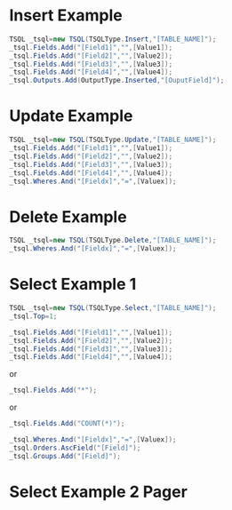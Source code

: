 # Insert Example
```c#
TSQL _tsql=new TSQL(TSQLType.Insert,"[TABLE_NAME]");
_tsql.Fields.Add("[Field1]","",[Value1]);
_tsql.Fields.Add("[Field2]","",[Value2]);
_tsql.Fields.Add("[Field3]","",[Value3]);
_tsql.Fields.Add("[Field4]","",[Value4]);
_tsql.Outputs.Add(OutputType.Inserted,"[OuputField]");
```

# Update Example
```c#
TSQL _tsql=new TSQL(TSQLType.Update,"[TABLE_NAME]");
_tsql.Fields.Add("[Field1]","",[Value1]);
_tsql.Fields.Add("[Field2]","",[Value2]);
_tsql.Fields.Add("[Field3]","",[Value3]);
_tsql.Fields.Add("[Field4]","",[Value4]);
_tsql.Wheres.And("[Fieldx]","=",[Valuex]);
```

# Delete Example
```c#
TSQL _tsql=new TSQL(TSQLType.Delete,"[TABLE_NAME]");
_tsql.Wheres.And("[Fieldx]","=",[Valuex]);
```

# Select Example 1
```c#
TSQL _tsql=new TSQL(TSQLType.Select,"[TABLE_NAME]");
_tsql.Top=1;
```
```c#
_tsql.Fields.Add("[Field1]","",[Value1]);
_tsql.Fields.Add("[Field2]","",[Value2]);
_tsql.Fields.Add("[Field3]","",[Value3]);
_tsql.Fields.Add("[Field4]","",[Value4]);
```
or
```c#
_tsql.Fields.Add("*");
```
or
```c#
_tsql.Fields.Add("COUNT(*)");
```
```c#
_tsql.Wheres.And("[Fieldx]","=",[Valuex]);
_tsql.Orders.AscField("[Field]");
_tsql.Groups.Add("[Field]");
```

# Select Example 2 Pager

